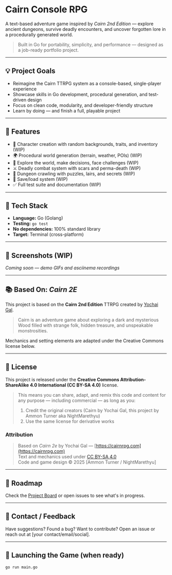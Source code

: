 # Cairn Console RPG

A text-based adventure game inspired by _Cairn 2nd Edition_ — explore ancient dungeons, survive deadly encounters, and uncover forgotten lore in a procedurally generated world.

> Built in Go for portability, simplicity, and performance — designed as a job-ready portfolio project.

---

## 💡 Project Goals

- Reimagine the Cairn TTRPG system as a console-based, single-player experience
- Showcase skills in Go development, procedural generation, and test-driven design
- Focus on clean code, modularity, and developer-friendly structure
- Learn by doing — and finish a full, playable project

---

## 🔧 Features

- 🧙 Character creation with random backgrounds, traits, and inventory (WIP)
- 🌍 Procedural world generation (terrain, weather, POIs) (WIP)
- 🚶 Explore the world, make decisions, face challenges (WIP)
- ⚔️ Deadly combat system with scars and perma-death (WIP)
- 🏰 Dungeon crawling with puzzles, lairs, and secrets (WIP)
- 💾 Save/load system (WIP)
- ✅ Full test suite and documentation (WIP)

---

## 🧪 Tech Stack

- **Language:** Go (Golang)
- **Testing:** `go test`
- **No dependencies:** 100% standard library
- **Target:** Terminal (cross-platform)

---

## 📸 Screenshots (WIP)

_Coming soon — demo GIFs and asciinema recordings_

---

## 📚 Based On: _Cairn 2E_

This project is based on the **Cairn 2nd Edition** TTRPG created by [Yochai Gal](https://cairnrpg.com/).

> Cairn is an adventure game about exploring a dark and mysterious Wood filled with strange folk, hidden treasure, and unspeakable monstrosities.

Mechanics and setting elements are adapted under the Creative Commons license below.

---

## 📜 License

This project is released under the **Creative Commons Attribution-ShareAlike 4.0 International (CC BY-SA 4.0)** license.

> This means you can share, adapt, and remix this code and content for any purpose — including commercial — as long as you:
>
> 1. Credit the original creators (Cairn by Yochai Gal, this project by Ammon Turner aka NightMarethyu)
> 2. Use the same license for derivative works

### Attribution

> Based on _Cairn 2e_ by Yochai Gal — [https://cairnrpg.com](https://cairnrpg.com)  
> Text and mechanics used under [CC BY-SA 4.0](https://creativecommons.org/licenses/by-sa/4.0/)  
> Code and game design © 2025 [Ammon Turner / NightMarethyu]

---

## 🧭 Roadmap

Check the [Project Board](./TODO.md) or open issues to see what's in progress.

---

## 🙌 Contact / Feedback

Have suggestions? Found a bug? Want to contribute? Open an issue or reach out at [your contact/email/social].

---

## 🚀 Launching the Game (when ready)

```bash
go run main.go
```
